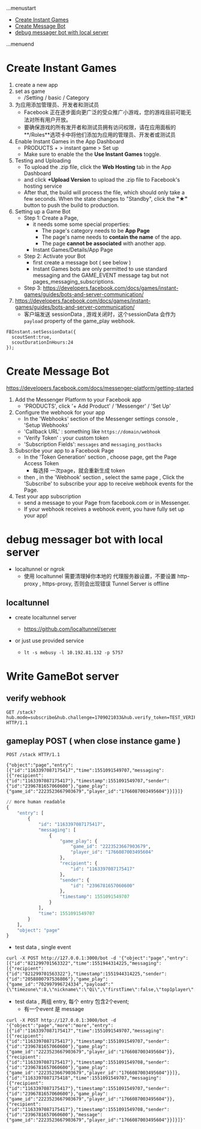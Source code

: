 ...menustart

 - [Create Instant Games](#009069c69b11caef6d75739ab207e856)
 - [Create Message Bot](#1b3b0682a7aea56937be67c5a729a846)
 - [debug messager bot with local server](#aceacf6ca899a80c0a70aa4f2522d77c)

...menuend


<h2 id="009069c69b11caef6d75739ab207e856"></h2>

# Create Instant Games

 1. create a new app
 2. set as game 
    - /Setting / basic / Category
 3. 为应用添加管理员、开发者和测试员
    - Facebook 正在逐步面向更广泛的受众推广小游戏，您的游戏目前可能无法对所有用户开放。
    - 要确保游戏的所有发开者和测试员拥有访问权限，请在应用面板的**/Roles**选项卡中将他们添加为应用的管理员、开发者或测试员
 4. Enable Instant Games in the App Dashboard
    - PRODUCTS +  > instant game > Set up
    - Make sure to enable the the **Use Instant Games** toggle.
 5. Testing and Uploading
    - To upload the .zip file, click the **Web Hosting** tab in the App Dashboard
    - and click **+Upload Version**  to upload the .zip file to Facebook's hosting service 
    - After that, the build will process the file, which should only take a few seconds. When the state changes to "Standby", click the **"★"** button to push the build to production.
 6. Setting up a Game Bot
    - Step 1: Create a Page,  
        - it needs some some special properties:
            - The page's category needs to be **App Page**
            - The page's name needs to **contain the name** of the app.
            - The page **cannot be associated** with another app.
        - Instant Games/Details/App Page
    - Step 2: Activate your Bot 
        - first create a message bot ( see below )
        - Instant Games bots are only permitted to use standard messaging and the GAME_EVENT message tag but not pages_messaging_subscriptions.
    - Step 3: https://developers.facebook.com/docs/games/instant-games/guides/bots-and-server-communication/
 7. https://developers.facebook.com/docs/games/instant-games/guides/bots-and-server-communication/
    - 客户端发送 sessionData , 游戏关闭时，这个sessionData 会作为 `payload` property  of the game_play webhook.

```
FBInstant.setSessionData({
  scoutSent:true,
  scoutDurationInHours:24
});
```



<h2 id="1b3b0682a7aea56937be67c5a729a846"></h2>

# Create Message Bot

https://developers.facebook.com/docs/messenger-platform/getting-started


 1. Add the Messenger Platform to your Facebook app
    - 'PRODUCTS', click '+ Add Product' / 'Messenger'  /  'Set Up' 
 2. Configure the webhook for your app
    - In the 'Webhooks' section of the Messenger settings console , 'Setup Webhooks' 
    - 'Callback URL' : something like `https://domain/webhook`
    - 'Verify Token' : your custom token
    - 'Subscription Fields': `messages` and `messaging_postbacks`
 3. Subscribe your app to a Facebook Page
    - In the 'Token Generation' section , choose page, get the Page Access Token
        - 每选择 一次page，就会重新生成 token
    - then , in the 'Webhook' section ,  select the same page , Click the 'Subscribe' to  subscribe your app to receive webhook events for the Page.
 4. Test your app subscription
    - send a message to your Page from facebook.com or in Messenger. 
    - If your webhook receives a webhook event, you have fully set up your app!


<h2 id="aceacf6ca899a80c0a70aa4f2522d77c"></h2>

# debug messager bot with local server

 - localtunnel or ngrok
    - 使用 localtunnel 需要清理掉你本地的 代理服务器设置，不要设置 http-proxy , https-proxy, 否则会出现错误 Tunnel Server is offline 

## localtunnel

 - create localtunnel server
    - https://github.com/localtunnel/server

 - or just use provided service
    - `lt -s mebusy -l 10.192.81.132 -p 5757`


 
# Write GameBot server 

## verify webhook

```
GET /stack?hub.mode=subscribe&hub.challenge=1709021033&hub.verify_token=TEST_VERIFY_TOKEN HTTP/1.1
```


## gameplay POST ( when close instance game )

```
POST /stack HTTP/1.1

{"object":"page","entry":[{"id":"1163397087175417","time":1551091549707,"messaging":[{"recipient":{"id":"1163397087175417"},"timestamp":1551091549707,"sender":{"id":"2396781657060600"},"game_play":{"game_id":"2223523667903679","player_id":"1766087003495604"}}]}]}
```

```python
// more human readable
{
    "entry": [
        {
            "id": "1163397087175417",
            "messaging": [
                {
                    "game_play": {
                        "game_id": "2223523667903679",
                        "player_id": "1766087003495604"
                    },
                    "recipient": {
                        "id": "1163397087175417"
                    },
                    "sender": {
                        "id": "2396781657060600"
                    },
                    "timestamp": 1551091549707
                }
            ],
            "time": 1551091549707
        }
    ],
    "object": "page"
}
```

 - test data ,  single event 

```
curl -X POST http://127.0.0.1:3000/bot -d '{"object":"page","entry":[{"id":"821299701563322","time":1551944314225,"messaging":[{"recipient":{"id":"821299701563322"},"timestamp":1551944314225,"sender":{"id":"2058800797536806"},"game_play":{"game_id":"702997996724334","payload":"{\"timezone\":8,\"nickname\":\"Qi\",\"firstTime\":false,\"top1player\":\"2247834808562963\",\"randomFriendId\":\"2247834808562963\"}","player_id":"2074839315937481"}}]}]}'
```

 - test data , 两组 entry, 每个 entry 包含2个event; 
    - 有一个event 是 message 

```
curl -X POST http://127.0.0.1:3000/bot -d '{"object":"page","more":"more","entry":[{"id":"1163397087175417","time":1551091549707,"messaging":[{"recipient":{"id":"1163397087175417"},"timestamp":1551091549707,"sender":{"id":"2396781657060600"},"game_play":{"game_id":"2223523667903679","player_id":"1766087003495604"}},{"recipient":{"id":"1163397087175417"},"timestamp":1551091549708,"sender":{"id":"2396781657060600"},"game_play":{"game_id":"2223523667903679","player_id":"1766087003495604"}}]},{"id":"1163397087175418","time":1551091549707,"messaging":[{"recipient":{"id":"1163397087175417"},"timestamp":1551091549707,"sender":{"id":"2396781657060600"},"game_play":{"game_id":"2223523667903679","player_id":"1766087003495604"}},{"recipient":{"id":"1163397087175417"},"timestamp":1551091549708,"sender":{"id":"2396781657060600"},"message":{"game_id":"2223523667903679","player_id":"1766087003495604"}}]}]}'
```





